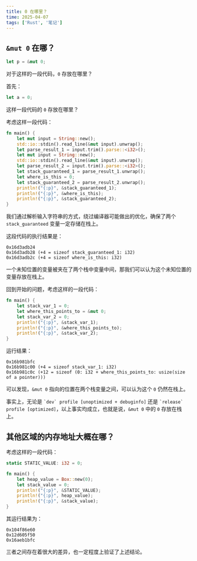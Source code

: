 ```yaml
---
title: 0 在哪里？
time: 2025-04-07
tags: ['Rust', '笔记']
---
```


## `&mut 0` 在哪？

```rs
let p = &mut 0;
```

对于这样的一段代码，`0` 存放在哪里？

首先：

```rs
let a = 0;
```

这样一段代码的 `0` 存放在哪里？

考虑这样一段代码：

```rs
fn main() {
    let mut input = String::new();
    std::io::stdin().read_line(&mut input).unwrap();
    let parse_result_1 = input.trim().parse::<i32>();
    let mut input = String::new();
    std::io::stdin().read_line(&mut input).unwrap();
    let parse_result_2 = input.trim().parse::<i32>();
    let stack_guaranteed_1 = parse_result_1.unwrap();
    let where_is_this = 0;
    let stack_guaranteed_2 = parse_result_2.unwrap();
    println!("{:p}", &stack_guaranteed_1);
    println!("{:p}", &where_is_this);
    println!("{:p}", &stack_guaranteed_2);
}
```

我们通过解析输入字符串的方式，绕过编译器可能做出的优化，确保了两个 `stack_guaranteed` 变量一定存储在栈上。

这段代码的执行结果是：

```plaintext
0x16d3adb24
0x16d3adb28 (+4 = sizeof stack_guaranteed_1: i32)
0x16d3adb2c (+4 = sizeof where_is_this: i32)
```

一个未知位置的变量被夹在了两个栈中变量中间，那我们可以认为这个未知位置的变量存放在栈上。

回到开始的问题，考虑这样的一段代码：

```rs
fn main() {
    let stack_var_1 = 0;
    let where_this_points_to = &mut 0;
    let stack_var_2 = 0;
    println!("{:p}", &stack_var_1);
    println!("{:p}", &where_this_points_to);
    println!("{:p}", &stack_var_2);
}
```

运行结果：

```plaintext
0x16b981bfc
0x16b981c00 (+4 = sizeof stack_var_1: i32)
0x16b981c0c (+12 = sizeof (0: i32 + where_this_points_to: usize(size of a pointer)))
```

可以发现，`&mut 0` 指向的位置在两个栈变量之间，可以认为这个 `0` 仍然在栈上。

事实上，无论是 `` `dev` profile [unoptimized + debuginfo] `` 还是 `` `release` profile [optimized] ``，以上事实均成立，也就是说，`&mut 0` 中的 `0` 存放在栈上。

## 其他区域的内存地址大概在哪？

考虑这样的一段代码：

```rs
static STATIC_VALUE: i32 = 0;

fn main() {
    let heap_value = Box::new(0);
    let stack_value = 0;
    println!("{:p}", &STATIC_VALUE);
    println!("{:p}", heap_value);
    println!("{:p}", &stack_value);
}
```

其运行结果为：

```plaintext
0x104f86e60
0x12d605f50
0x16aeb1bfc
```

三者之间存在着很大的差异，也一定程度上验证了上述结论。
